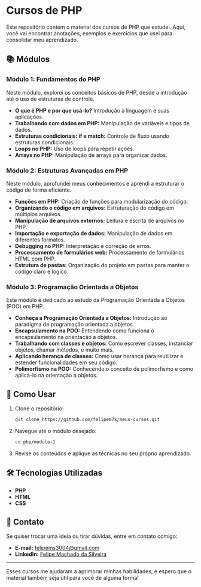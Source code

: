 # Cursos de PHP

Este repositório contém o material dos cursos de PHP que estudei. Aqui, você vai encontrar anotações, exemplos e exercícios que usei para consolidar meu aprendizado.

## 📚 Módulos

### Módulo 1: Fundamentos do PHP
Neste módulo, explorei os conceitos básicos de PHP, desde a introdução até o uso de estruturas de controle.

- **O que é PHP e por que usá-lo?** Introdução à linguagem e suas aplicações.
- **Trabalhando com dados em PHP:** Manipulação de variáveis e tipos de dados.
- **Estruturas condicionais: if e match:** Controle de fluxo usando estruturas condicionais.
- **Loops no PHP:** Uso de loops para repetir ações.
- **Arrays no PHP:** Manipulação de arrays para organizar dados.

### Módulo 2: Estruturas Avançadas em PHP
Neste módulo, aprofundei meus conhecimentos e aprendi a estruturar o código de forma eficiente.

- **Funções em PHP:** Criação de funções para modularização do código.
- **Organizando o código em arquivos:** Estruturação do código em múltiplos arquivos.
- **Manipulação de arquivos externos:** Leitura e escrita de arquivos no PHP.
- **Importação e exportação de dados:** Manipulação de dados em diferentes formatos.
- **Debugging no PHP:** Interpretação e correção de erros.
- **Processamento de formulários web:** Processamento de formulários HTML com PHP.
- **Estrutura de pastas:** Organização do projeto em pastas para manter o código claro e lógico.

### Módulo 3: Programação Orientada a Objetos
Este módulo é dedicado ao estudo da Programação Orientada a Objetos (POO) em PHP.

- **Conheça a Programação Orientada a Objetos:** Introdução ao paradigma de programação orientada a objetos.
- **Encapsulamento na POO:** Entendendo como funciona o encapsulamento na orientação a objetos.
- **Trabalhando com classes e objetos:** Como escrever classes, instanciar objetos, chamar métodos, e muito mais.
- **Aplicando herança de classes:** Como usar herança para reutilizar e estender funcionalidades em seu código.
- **Polimorfismo na POO:** Conhecendo o conceito de polimorfismo e como aplicá-lo na orientação a objetos.

## 🚀 Como Usar

1. Clone o repositório:
   ```bash
   git clone https://github.com/felipem7k/meus-cursos.git
   ```

2. Navegue até o módulo desejado:
   ```bash
   cd php/modulo-1
   ```

3. Revise os conteúdos e aplique as técnicas no seu próprio aprendizado.

## 🛠 Tecnologias Utilizadas

- **PHP**
- **HTML**
- **CSS**

## 📧 Contato

Se quiser trocar uma ideia ou tirar dúvidas, entre em contato comigo:

- **E-mail:** felipems3004@gmail.com
- **LinkedIn:** [Felipe Machado da Silveira](https://www.linkedin.com/in/felipe-machado-da-silveira-380306182/)

---

Esses cursos me ajudaram a aprimorar minhas habilidades, e espero que o material também seja útil para você de alguma forma!